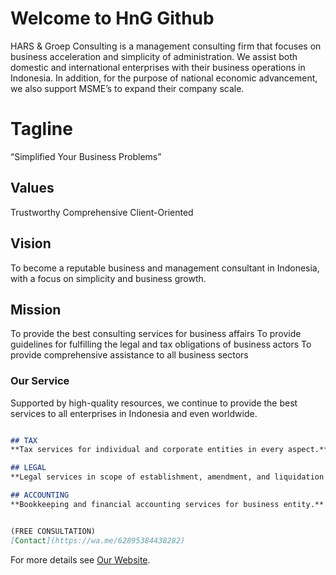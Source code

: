 # Welcome to HnG Github

HARS & Groep Consulting is a management consulting firm that focuses on business acceleration and simplicity of administration. We assist both domestic and international enterprises with their business operations in Indonesia. In addition, for the purpose of national economic advancement, we also support MSME’s to expand their company scale.

# Tagline

“Simplified Your Business Problems”

## **Values**	

Trustworthy
Comprehensive
Client-Oriented

## **Vision**

To become a reputable business and management consultant in Indonesia, with a focus on simplicity and business growth.

## **Mission**

To provide the best consulting services for business affairs
To provide guidelines for fulfilling the legal and tax obligations of business actors
To provide comprehensive assistance to all business sectors




### Our Service

Supported by high-quality resources, we continue to provide the best services to all enterprises in Indonesia and even worldwide.

```markdown

## TAX
**Tax services for individual and corporate entities in every aspect.**

## LEGAL
**Legal services in scope of establishment, amendment, and liquidation of legal entity.**

## ACCOUNTING
**Bookkeeping and financial accounting services for business entity.**


(FREE CONSULTATION)
[Contact](https://wa.me/62895384438282)
```

For more details see [Our Website](https://hng.co.id/).


